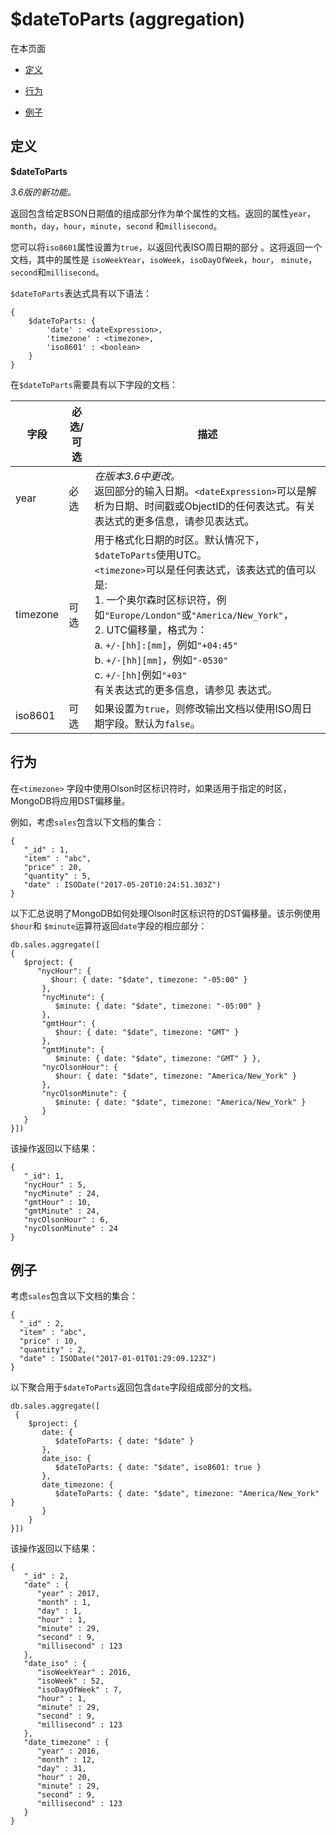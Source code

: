 # [ ](#)$dateToParts (aggregation)
[]()

在本页面

*   [定义](#definition)

*   [行为](#behavior)

*   [例子](#example)

## <span id="definition">定义</span>

**$dateToParts**

*3.6版的新功能。*

返回包含给定BSON日期值的组成部分作为单个属性的文档。返回的属性`year`，`month`，`day`，`hour`，`minute`，`second` 和`millisecond`。

您可以将`iso8601`属性设置为`true`，以返回代表ISO周日期的部分 。这将返回一个文档，其中的属性是 `isoWeekYear`，`isoWeek`，`isoDayOfWeek`，`hour`， `minute`，`second`和`millisecond`。

`$dateToParts`表达式具有以下语法：

```
{
    $dateToParts: {
        'date' : <dateExpression>,
        'timezone' : <timezone>,
        'iso8601' : <boolean>
    }
}
```

在`$dateToParts`需要具有以下字段的文档：

| 字段     | 必选/可选 | 描述                                                         |
| -------- | --------- | ------------------------------------------------------------ |
| year     | 必选      | *在版本3.6中更改。*<br />返回部分的输入日期。`<dateExpression>`可以是解析为日期、时间戳或ObjectID的任何表达式。有关表达式的更多信息，请参见表达式。 |
| timezone | 可选      | 用于格式化日期的时区。默认情况下， `$dateToParts`使用UTC。<br />`<timezone>`可以是任何表达式，该表达式的值可以是:<br />1. 一个奥尔森时区标识符，例如`"Europe/London"`或`"America/New_York"`，<br />2. UTC偏移量，格式为：<br />a. `+/-[hh]:[mm]`，例如`"+04:45"`<br />b. `+/-[hh][mm]`，例如`"-0530"`<br />c. `+/-[hh]`例如`"+03"`<br />有关表达式的更多信息，请参见 表达式。 |
| iso8601  | 可选      | 如果设置为`true`，则修改输出文档以使用ISO周日期字段。默认为`false`。 |

## <span id="behavior">行为</span>

在`<timezone>` 字段中使用Olson时区标识符时，如果适用于指定的时区，MongoDB将应用DST偏移量。

例如，考虑`sales`包含以下文档的集合：

```
{
   "_id" : 1,
   "item" : "abc",
   "price" : 20,
   "quantity" : 5,
   "date" : ISODate("2017-05-20T10:24:51.303Z")
}
```

以下汇总说明了MongoDB如何处理Olson时区标识符的DST偏移量。该示例使用 `$hour`和 `$minute`运算符返回`date`字段的相应部分：

```
db.sales.aggregate([
{
   $project: {
      "nycHour": {
         $hour: { date: "$date", timezone: "-05:00" }
       },
       "nycMinute": {
          $minute: { date: "$date", timezone: "-05:00" }
       },
       "gmtHour": {
          $hour: { date: "$date", timezone: "GMT" }
       },
       "gmtMinute": {
          $minute: { date: "$date", timezone: "GMT" } },
       "nycOlsonHour": {
          $hour: { date: "$date", timezone: "America/New_York" }
       },
       "nycOlsonMinute": {
          $minute: { date: "$date", timezone: "America/New_York" }
       }
   }
}])
```

该操作返回以下结果：

```
{
   "_id": 1,
   "nycHour" : 5,
   "nycMinute" : 24,
   "gmtHour" : 10,
   "gmtMinute" : 24,
   "nycOlsonHour" : 6,
   "nycOlsonMinute" : 24
}
```

## <span id="example">例子</span>

考虑`sales`包含以下文档的集合：

```
{
  "_id" : 2,
  "item" : "abc",
  "price" : 10,
  "quantity" : 2,
  "date" : ISODate("2017-01-01T01:29:09.123Z")
}
```

以下聚合用于`$dateToParts`返回包含`date`字段组成部分的文档。

```
db.sales.aggregate([
 {
    $project: {
       date: {
          $dateToParts: { date: "$date" }
       },
       date_iso: {
          $dateToParts: { date: "$date", iso8601: true }
       },
       date_timezone: {
          $dateToParts: { date: "$date", timezone: "America/New_York" }
       }
    }
}])
```

该操作返回以下结果：

```
{
   "_id" : 2,
   "date" : {
      "year" : 2017,
      "month" : 1,
      "day" : 1,
      "hour" : 1,
      "minute" : 29,
      "second" : 9,
      "millisecond" : 123
   },
   "date_iso" : {
      "isoWeekYear" : 2016,
      "isoWeek" : 52,
      "isoDayOfWeek" : 7,
      "hour" : 1,
      "minute" : 29,
      "second" : 9,
      "millisecond" : 123
   },
   "date_timezone" : {
      "year" : 2016,
      "month" : 12,
      "day" : 31,
      "hour" : 20,
      "minute" : 29,
      "second" : 9,
      "millisecond" : 123
   }
}
```

